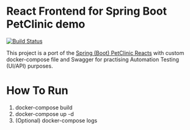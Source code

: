 # React Frontend for Spring Boot PetClinic demo
[![Build Status](https://travis-ci.org/spring-petclinic/spring-petclinic-reactjs.svg?branch=master)](https://travis-ci.org/spring-petclinic/spring-petclinic-reactjs)

This project is a port of the [Spring (Boot) PetClinic Reacts](https://github.com/spring-petclinic/spring-petclinic-reactjs) with custom docker-compose file and Swagger for practising Automation Testing (UI/API) purposes. 

# How To Run
1. docker-compose build
2. docker-compose up -d
3. (Optional) docker-compose logs 
